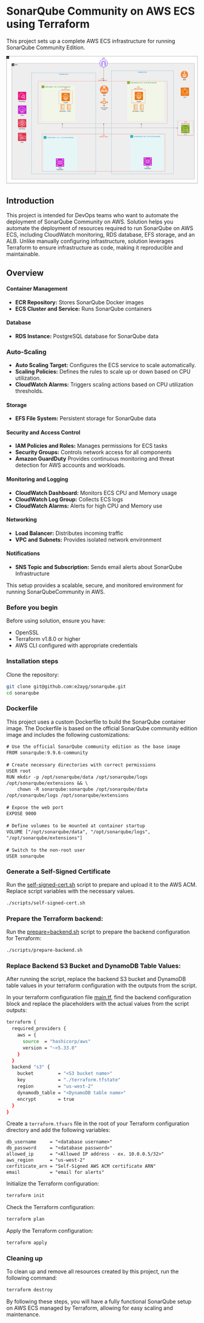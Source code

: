 # SonarQube Community on AWS ECS using Terraform


This project sets up a complete AWS ECS infrastructure for running SonarQube Community Edition. 

![Images](/docs/sonarqube.png)

## Introduction
This project is intended for DevOps teams who want to automate the deployment of SonarQube Community on AWS.
Solution helps you automate the deployment of resources required to run SonarQube on AWS ECS, including CloudWatch monitoring, RDS database, EFS storage, and an ALB.
Unlike manually configuring infrastructure, solution leverages Terraform to ensure infrastructure as code, making it reproducible and maintainable.

## Overview

#### Container Management

- **ECR Repository:** Stores SonarQube Docker images
- **ECS Cluster and Service:** Runs SonarQube containers

#### Database

- **RDS Instance:** PostgreSQL database for SonarQube data


### Auto-Scaling

- **Auto Scaling Target:** Configures the ECS service to scale automatically.
- **Scaling Policies:** Defines the rules to scale up or down based on CPU utilization.
- **CloudWatch Alarms:** Triggers scaling actions based on CPU utilization thresholds.

#### Storage

- **EFS File System:** Persistent storage for SonarQube data

#### Security and Access Control

- **IAM Policies and Roles:** Manages permissions for ECS tasks
- **Security Groups:** Controls network access for all components
- **Amazon GuardDuty** Provides continuous monitoring and threat detection for AWS accounts and workloads.

#### Monitoring and Logging

- **CloudWatch Dashboard:** Monitors ECS CPU and Memory usage
- **CloudWatch Log Group:** Collects ECS logs
- **CloudWatch Alarms:** Alerts for high CPU and Memory use

#### Networking

- **Load Balancer:** Distributes incoming traffic
- **VPC and Subnets:** Provides isolated network environment

#### Notifications

- **SNS Topic and Subscription:** Sends email alerts about SonarQube Infrastructure 

This setup provides a scalable, secure, and monitored environment for running SonarQubeCommunity in AWS.

### Before you begin
Before using solution, ensure you have:

- OpenSSL
- Terraform v1.8.0 or higher
- AWS CLI configured with appropriate credentials


### Installation steps

Clone the repository:

```Bash
git clone git@github.com:e2ayg/sonarqube.git
cd sonarqube
```

### Dockerfile

This project uses a custom Dockerfile to build the SonarQube container image. The Dockerfile is based on the official SonarQube community edition image and includes the following customizations:
```Docker
# Use the official SonarQube community edition as the base image
FROM sonarqube:9.9.6-community

# Create necessary directories with correct permissions
USER root
RUN mkdir -p /opt/sonarqube/data /opt/sonarqube/logs /opt/sonarqube/extensions && \
    chown -R sonarqube:sonarqube /opt/sonarqube/data /opt/sonarqube/logs /opt/sonarqube/extensions

# Expose the web port
EXPOSE 9000

# Define volumes to be mounted at container startup
VOLUME ["/opt/sonarqube/data", "/opt/sonarqube/logs", "/opt/sonarqube/extensions"]

# Switch to the non-root user
USER sonarqube

```
### Generate a Self-Signed Certificate

Run the [self-signed-cert.sh](/scripts/self-signed-cert.sh) script to prepare and upload it to the AWS ACM.
Replace script variables with the necessary values.

```Bash
./scripts/self-signed-cert.sh
```

### Prepare the Terraform backend:

Run the [prepare=backend.sh](/scripts/prepare-backend.sh) script to prepare the backend configuration for Terraform:

```Bash
./scripts/prepare-backend.sh
```

### Replace Backend S3 Bucket and DynamoDB Table Values:

After running the script, replace the backend S3 bucket and DynamoDB table values in your terraform configuration with the outputs from the script.

In your terraform configuration file [main.tf](/terraform/main.tf), find the backend configuration block and replace the placeholders with the actual values from the script outputs:

```Bash
terraform {
  required_providers {
    aws = {
      source  = "hashicorp/aws"
      version = "~>5.33.0"
    }
  }
  backend "s3" {
    bucket         = "<S3 bucket name>"
    key            = "./terraform.tfstate"
    region         = "us-west-2"
    dynamodb_table = "<DynamoDB table name>"
    encrypt        = true
  }
}
```


Create a `terraform.tfvars` file in the root of your Terraform configuration directory and add the following variables:

```
db_username     = "<database username>"
db_password     = "<database password>"
allowed_ip      = "<Allowed IP address - ex. 10.0.0.5/32>"
aws_region      = "us-west-2"
cerfiticate_arn = "Self-Signed AWS ACM certificate ARN"
email           = "email for alerts"
```


Initialize the Terraform configuration:

```Bash
terraform init
```

Check the Terraform configuration:

```Bash
terraform plan
```

Apply the Terraform configuration:

```Bash
terraform apply
```

### Cleaning up
To clean up and remove all resources created by this project, run the following command:
```Bash
terraform destroy
```

By following these steps, you will have a fully functional SonarQube setup on AWS ECS managed by Terraform, allowing for easy scaling and maintenance.
